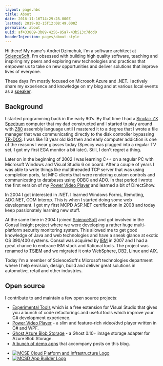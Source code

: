 ```yaml
---
layout: page.hbs
title: About
date: 2016-11-16T14:29:28.000Z
lastmod: 2019-02-15T12:08:49.000Z
permalink: about
uuid: af433809-3b89-4256-85a7-43b513c7ddd0
headerInjection: pages/about-style
---
```


Hi there! My name's Andrei Dzimchuk, I'm a software architect at [ScienceSoft](http://www.scnsoft.com). I'm obsessed with building high quality software, teaching and inspiring my peers and exploring new technologies and practices that empower us to take on new opportunities and deliver solutions that improve lives of everyone.

These days I'm mostly focused on Microsoft Azure and .NET. I actively share my experience and knowledge on my blog and at various local events as a [speaker](/tag/public-speaking/).

## Background

I started programming back in the early 90’s. By that time I had a [Sinclair ZX Spectrum](http://en.wikipedia.org/wiki/ZX_Spectrum) computer that my dad constructed and I started to play around with [Z80](http://en.wikipedia.org/wiki/Zilog_Z80) assembly language until I mastered it to a degree that I wrote a file manager that was communicating directly to the disk controller bypassing [TR-DOS](http://en.wikipedia.org/wiki/TR-DOS). I was like 13 year old kid then and early computer addiction is one of the reasons I wear glasses today (Speccy was plugged into a regular TV set, I got my first EGA monitor a bit later). Still, I don't regret a thing.

Later on in the beginning of 2002 I was learning C++ on a regular PC with Microsoft Windows and Visual Studio 6 on board. After a couple of years I was able to write things like multithreaded TCP server that was using completion ports, fat MFC clients that were rendering custom controls and communicating to databases using ODBC and ADO. In that period I wrote the first version of my [Power Video Player](http://pvp.codeplex.com) and learned a bit of DirectShow.

In 2004 I got interested in .NET. I learned Windows Forms, Remoting, ADO.NET, COM Interop. This is when I started doing some web development. I got my first MCPD ASP.NET certification in 2008 and today keep passionately learning new stuff.

At the same time in 2004 I joined [ScienceSoft](http://www.scnsoft.com) and got involved in the Consul Insight project where we were developing a rather huge multi-platform security monitoring system. This allowed me to get good knowledge of Java and web technologies and have a sneak glance at exotic OS 390/400 systems. Consul was acquired by [IBM](http://www.ibm.com) in 2007 and I had a great chance to embrace IBM stack and Rational tools. The project was renamed to [TSIEM](http://www-01.ibm.com/software/tivoli/products/security-info-event-mgr/) and we migrated it onto WebSphere, DB2, Linux and AIX.

Today I'm a member of ScienceSoft's Microsoft technologies department where I help envision, design, build and deliver great solutions in automotive, retail and other industries.

## Open source

I contribute to and maintain a few open source projects:

- [Experimental Tools](https://github.com/dzimchuk/experimental-tools) which is a free extension for Visual Studio that gives you a bunch of code refactorings and useful tools which improve your C# development experience.
- [Power Video Player](http://pvp.codeplex.com) - a slim and feature-rich video/dvd player written in C# and WPF.
- [Ghost Azure Blob Storage](https://github.com/dzimchuk/ghost-azure-blob-storage) - a Ghost 0.10+ image storage adapter for Azure Blob Storage.
- [A bunch of demo apps](https://github.com/dzimchuk) that accompany posts on this blog.

<ul class="cert-logo-list">
    <li><a href="https://www.youracclaim.com/badges/a026ba23-b06d-4e46-8fdf-ad5021dae89b/public_url" target="_blank"><img src="https://blogcontent.azureedge.net/2018/09/MCSE_CloudPlatform_and_Infrastructure_v2.png" alt="MCSE Cloud Platform and Infrastructure Logo" /></a></li>
    <li><a href="https://www.youracclaim.com/badges/2d156612-0871-41c2-bb34-cff573b02b9d/public_url" target="_blank"><img src="https://blogcontent.azureedge.net/2018/09/MCSD_AppBuilder.png" alt="MCSD App Builder Logo" /></a></li>
</ul>